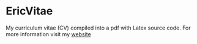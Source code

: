 # EricVitae
My curriculum vitae (CV) compiled into a pdf with Latex source code. For more information visit my [website](https://erros2107.github.io/Eric_portofolio/)
